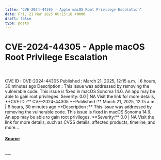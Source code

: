 ```yaml
---
title: "CVE-2024-44305 - Apple macOS Root Privilege Escalation"
date: Fri, 21 Mar 2025 00:15:18 +0000
draft: false
type: posts
---
```

# CVE-2024-44305 - Apple macOS Root Privilege Escalation

<br/>

<br/>
 CVE ID : CVE-2024-44305 Published : March 21, 2025, 12:15 a.m. | 6 hours, 30 minutes ago Description : This issue was addressed by removing the vulnerable code. This issue is fixed in macOS Sonoma 14.6. An app may be able to gain root privileges. Severity: 0.0 | NA Visit the link for more details,
<br/>
**CVE ID :** CVE-2024-44305  
**Published :** March 21, 2025, 12:15 a.m. | 6 hours, 30 minutes ago  
**Description :** This issue was addressed by removing the vulnerable code. This issue is fixed in macOS Sonoma 14.6. An app may be able to gain root privileges.  
**Severity:** 0.0 | NA  
Visit the link for more details, such as CVSS details, affected products, timeline, and more...

#### [Source](https://cvefeed.io/vuln/detail/CVE-2024-44305)

<br/>
---
